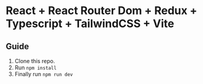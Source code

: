 # React + React Router Dom + Redux + Typescript + TailwindCSS + Vite

## Guide
1. Clone this repo.
2. Run ``npm install``
3. Finally run ``npm run dev``
